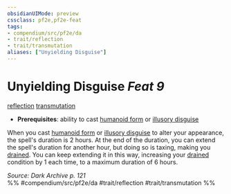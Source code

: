 ```yaml
---
obsidianUIMode: preview
cssclass: pf2e,pf2e-feat
tags:
- compendium/src/pf2e/da
- trait/reflection
- trait/transmutation
aliases: ["Unyielding Disguise"]
---
```

# Unyielding Disguise  *Feat 9*  
[reflection](reflection-da.md "Reflection Ancestry & Heritage Trait")  [transmutation](transmutation.md "Transmutation School Trait")  

- **Prerequisites**: ability to cast [humanoid form](humanoid-form.md) or [illusory disguise](illusory-disguise.md)

When you cast [humanoid form](humanoid-form.md) or [illusory disguise](illusory-disguise.md) to alter your appearance, the spell's duration is 2 hours. At the end of the duration, you can extend the spell's duration for another hour, but doing so is taxing, making you [drained](conditions.md#Drained). You can keep extending it in this way, increasing your [drained](conditions.md#Drained) condition by 1 each time, to a maximum duration of 6 hours.

*Source: Dark Archive p. 121*  
%% #compendium/src/pf2e/da #trait/reflection #trait/transmutation %%